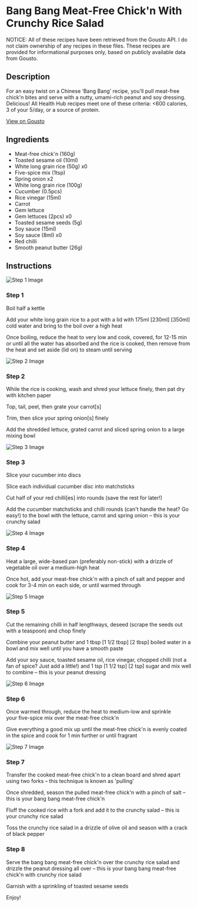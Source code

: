 # Bang Bang Meat-Free Chick'n With Crunchy Rice Salad

NOTICE: All of these recipes have been retrieved from the Gousto API. I do not claim ownership of any recipes in these files. These recipes are provided for informational purposes only, based on publicly available data from Gousto.

## Description

For an easy twist on a Chinese ‘Bang Bang’ recipe, you'll pull meat-free chick'n bites and serve with a nutty, umami-rich peanut and soy dressing. Delicious! All Health Hub recipes meet one of these criteria: <600 calories, 3 of your 5/day, or a source of protein.

[View on Gousto](https://www.gousto.co.uk/recipes/cookbook/nutty-bang-bang-meat-free-chicken-with-crunchy-rice-salad)

## Ingredients

- Meat-free chick'n (160g)
- Toasted sesame oil (10ml)
- White long grain rice (50g) x0
- Five-spice mix (1tsp)
- Spring onion x2
- White long grain rice (100g)
- Cucumber (0.5pcs)
- Rice vinegar (15ml)
- Carrot
- Gem lettuce
- Gem lettuces (2pcs) x0
- Toasted sesame seeds (5g)
- Soy sauce (15ml)
- Soy sauce (8ml) x0
- Red chilli
- Smooth peanut butter (26g)

## Instructions

![Step 1 Image](https://production-media.gousto.co.uk/cms/recipe-step-image/step-1-1634028559080-x200.jpg)

### Step 1

Boil half a kettle

Add your white long grain rice to a pot with a lid with 175ml<span class="text-purple"> [230ml]</span> <span class="text-danger">[350ml]</span> cold water and bring to the boil over a high heat

Once boiling, reduce the heat to very low and cook, covered, for 12-15 min or until all the water has absorbed and the rice is cooked, then remove from the heat and set aside (lid on) to steam until serving

![Step 2 Image](https://production-media.gousto.co.uk/cms/recipe-step-image/step-2-1634028563097-x200.jpg)

### Step 2

While the rice is cooking, wash and shred your lettuce finely, then pat dry with kitchen paper

Top, tail, peel, then grate your carrot[s]

Trim, then slice your spring onion[s] finely

Add the shredded lettuce, grated carrot and sliced spring onion to a large mixing bowl

![Step 3 Image](https://production-media.gousto.co.uk/cms/recipe-step-image/step-3-1634028567385-x200.jpg)

### Step 3

Slice your cucumber into discs

Slice each individual cucumber disc into matchsticks

Cut half of your red chilli[es]<span class="text-danger"> </span>into rounds (save the rest for later!)

Add the cucumber matchsticks and chilli rounds (can't handle the heat? Go easy!) to the bowl with the lettuce, carrot and spring onion – this is your crunchy salad

![Step 4 Image](https://production-media.gousto.co.uk/cms/recipe-step-image/step-4-1634028571344-x200.jpg)

### Step 4

Heat a large, wide-based pan (preferably non-stick) with a drizzle of vegetable oil over a medium-high heat

Once hot, add your meat-free chick'n with a pinch of salt and pepper and cook for 3-4 min on each side, or until warmed through

![Step 5 Image](https://production-media.gousto.co.uk/cms/recipe-step-image/step-5-1634028580292-x200.jpg)

### Step 5

Cut the remaining chilli in half lengthways, deseed (scrape the seeds out with a teaspoon) and chop finely

Combine your peanut butter and 1 tbsp<span class="text-purple"> [1 1/2 tbsp]</span> <span class="text-danger">[2 tbsp]</span> boiled water in a bowl and mix well until you have a smooth paste

Add your soy sauce, toasted sesame oil, rice vinegar, chopped chilli (not a fan of spice? Just add a little!) and 1 tsp <span class="text-purple">[1 1/2 tsp] </span><span class="text-danger">[2 tsp]</span> sugar and mix well to combine – this is your peanut dressing

![Step 6 Image](https://production-media.gousto.co.uk/cms/recipe-step-image/step-6-1634028584240-x200.jpg)

### Step 6

Once warmed through, reduce the heat to medium-low and sprinkle your five-spice mix over the meat-free chick'n

Give everything a good mix up until the meat-free chick'n is evenly coated in the spice and cook for 1 min further or until fragrant

![Step 7 Image](https://production-media.gousto.co.uk/cms/recipe-step-image/step-7-1634028588633-x200.jpg)

### Step 7

Transfer the cooked meat-free chick'n to a clean board and shred apart using two forks – this technique is known as 'pulling'

Once shredded, season the pulled meat-free chick'n with a pinch of salt – this is your bang bang meat-free chick'n

Fluff the cooked rice with a fork and add it to the crunchy salad – this is your crunchy rice salad

Toss the crunchy rice salad in a drizzle of olive oil and season with a crack of black pepper

### Step 8

Serve the bang bang meat-free chick'n over the crunchy rice salad and drizzle the peanut dressing all over – this is your bang bang meat-free chick'n with crunchy rice salad

Garnish with a sprinkling of toasted sesame seeds

Enjoy!

